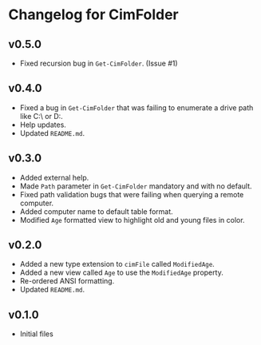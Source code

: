 # Changelog for CimFolder

## v0.5.0

+ Fixed recursion bug in `Get-CimFolder`. (Issue #1)

## v0.4.0

+ Fixed a bug in `Get-CimFolder` that was failing to enumerate a drive path like C:\ or D:\.
+ Help updates.
+ Updated `README.md`.

## v0.3.0

+ Added external help.
+ Made `Path` parameter in `Get-CimFolder` mandatory and with no default.
+ Fixed path validation bugs that were failing when querying a remote computer.
+ Added computer name to default table format.
+ Modified `Age` formatted view to highlight old and young files in color.

## v0.2.0

+ Added a new type extension to `cimFile` called `ModifiedAge`.
+ Added a new view called `Age` to use the `ModifiedAge` property.
+ Re-ordered ANSI formatting.
+ Updated `README.md`.

## v0.1.0

+ Initial files
